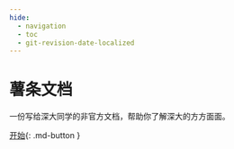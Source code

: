 ```yaml
---
hide:  
  - navigation  
  - toc
  - git-revision-date-localized
---
```


# 薯条文档

一份写给深大同学的非官方文档，帮助你了解深大的方方面面。





 [开始](guidebook/forFreshman/){:  .md-button }



